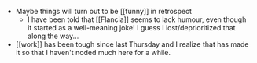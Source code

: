- Maybe things will turn out to be [[funny]] in retrospect
  - I have been told that [[Flancia]] seems to lack humour, even though it started as a well-meaning joke! I guess I lost/deprioritized that along the way...
- [[work]] has been tough since last Thursday and I realize that has made it so that I haven't noded much here for a while.
